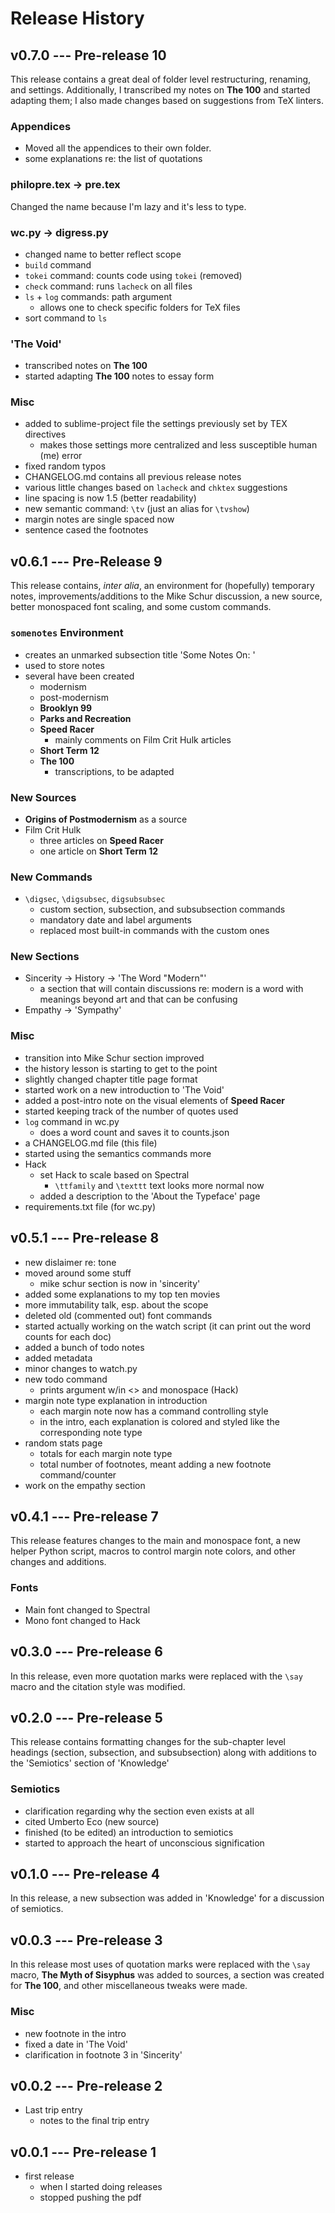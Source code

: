 # Release History

## v0.7.0 --- Pre-release 10

This release contains a great deal of folder level restructuring, renaming, and settings.
Additionally, I transcribed my notes on __The 100__ and started adapting them; I also made changes based on suggestions from TeX linters.

### Appendices
- Moved all the appendices to their own folder.
- some explanations re: the list of quotations

### philopre.tex -> pre.tex
Changed the name because I'm lazy and it's less to type.

### wc.py -> digress.py
- changed name to better reflect scope
- `build` command
- `tokei` command: counts code using `tokei` (removed)
- `check` command: runs `lacheck` on all files
- `ls` + `log` commands: path argument
    + allows one to check specific folders for TeX files
- sort command to `ls`

### 'The Void'
- transcribed notes on __The 100__
- started adapting __The 100__ notes to essay form

### Misc
- added to sublime-project file the settings previously set by TEX directives
    + makes those settings more centralized and less susceptible human (me) error
- fixed random typos
- CHANGELOG.md contains all previous release notes
- various little changes based on `lacheck` and `chktex` suggestions
- line spacing is now 1.5 (better readability)
- new semantic command: `\tv` (just an alias for `\tvshow`)
- margin notes are single spaced now
- sentence cased the footnotes

## v0.6.1 --- Pre-Release 9

This release contains, _inter alia_, an environment for (hopefully) temporary notes, improvements/additions to the Mike Schur discussion, a new source, better monospaced font scaling, and some custom commands.

### `somenotes` Environment
- creates an unmarked subsection title 'Some Notes On: <arg>'
- used to store notes
- several have been created
    + modernism
    + post-modernism
    + __Brooklyn 99__
    + __Parks and Recreation__
    + __Speed Racer__
        * mainly comments on Film Crit Hulk articles
    + __Short Term 12__
    + __The 100__  
        * transcriptions, to be adapted

### New Sources
- __Origins of Postmodernism__ as a source
- Film Crit Hulk
    + three articles on __Speed Racer__
    + one article on __Short Term 12__

### New Commands
- `\digsec`, `\digsubsec`, `digsubsubsec`
    + custom section, subsection, and subsubsection commands
    + mandatory date and label arguments
    + replaced most built-in commands with the custom ones

### New Sections
- Sincerity -> History -> 'The Word "Modern"'
    + a section that will contain discussions re: modern is a word with meanings beyond art and that can be confusing
- Empathy -> 'Sympathy'

### Misc
- transition into Mike Schur section improved
- the history lesson is starting to get to the point
- slightly changed chapter title page format
- started work on a new introduction to 'The Void'
- added a post-intro note on the visual elements of __Speed Racer__
- started keeping track of the number of quotes used
- `log` command in wc.py
    + does a word count and saves it to counts.json
- a CHANGELOG.md file (this file)
- started using the semantics commands more
- Hack
    + set Hack to scale based on Spectral
        * `\ttfamily` and `\texttt` text looks more normal now
    + added a description to the 'About the Typeface' page
- requirements.txt file (for wc.py)

## v0.5.1 --- Pre-release 8

- new dislaimer re: tone
- moved around some stuff
    + mike schur section is now in 'sincerity'
- added some explanations to my top ten movies
- more immutability talk, esp. about the scope
- deleted old (commented out) font commands
- started actually working on the watch script (it can print out the word counts for each doc)
- added a bunch of todo notes
- added metadata
- minor changes to watch.py
- new todo command
    + prints argument w/in <> and monospace (Hack)
- margin note type explanation in introduction
    + each margin note now has a command controlling style
    + in the intro, each explanation is colored and styled like the corresponding note type
- random stats page
    + totals for each margin note type
    + total number of footnotes, meant adding a new footnote command/counter
- work on the empathy section

## v0.4.1 --- Pre-release 7

This release features changes to the main and monospace font, a new helper Python script, macros to control margin note colors, and other changes and additions.

### Fonts
- Main font changed to Spectral
- Mono font changed to Hack

## v0.3.0 --- Pre-release 6

In this release, even more quotation marks were replaced with the `\say` macro and the citation style was modified.

## v0.2.0 --- Pre-release 5

This release contains formatting changes for the sub-chapter level headings (section, subsection, and subsubsection) along with additions to the 'Semiotics' section of 'Knowledge'

### Semiotics
- clarification regarding why the section even exists at all
- cited Umberto Eco (new source)
- finished (to be edited) an introduction to semiotics
- started to approach the heart of unconscious signification

## v0.1.0 --- Pre-release 4

In this release, a new subsection was added in 'Knowledge' for a discussion of semiotics.

## v0.0.3 --- Pre-release 3

In this release most uses of quotation marks were replaced with the `\say` macro, __The Myth of Sisyphus__ was added to sources, a section was created for __The 100__, and other miscellaneous tweaks were made.

### Misc
- new footnote in the intro
- fixed a date in 'The Void'
- clarification in footnote 3 in 'Sincerity'

## v0.0.2 --- Pre-release 2

- Last trip entry
    + notes to the final trip entry

## v0.0.1 --- Pre-release 1

- first release
    + when I started doing releases
    + stopped pushing the pdf

